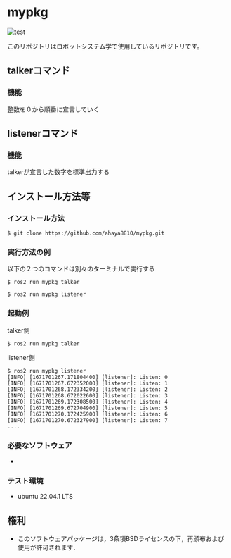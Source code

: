 # mypkg

![test](https://github.com/ahaya8810/mypkg/actions/workflows/test.yml/badge.svg)

このリポジトリはロボットシステム学で使用しているリポジトリです。

## talkerコマンド

### 機能

整数を０から順番に宣言していく

## listenerコマンド

### 機能

talkerが宣言した数字を標準出力する

## インストール方法等

### インストール方法
```
$ git clone https://github.com/ahaya8810/mypkg.git
```
### 実行方法の例

以下の２つのコマンドは別々のターミナルで実行する

```
$ ros2 run mypkg talker
```
```
$ ros2 run mypkg listener
```
### 起動例
talker側
```
$ ros2 run mypkg talker
```
listener側
```
$ ros2 run mypkg listener
[INFO] [1671701267.171804400] [listener]: Listen: 0
[INFO] [1671701267.672352000] [listener]: Listen: 1
[INFO] [1671701268.172334200] [listener]: Listen: 2
[INFO] [1671701268.672022600] [listener]: Listen: 3
[INFO] [1671701269.172308500] [listener]: Listen: 4
[INFO] [1671701269.672704900] [listener]: Listen: 5
[INFO] [1671701270.172425900] [listener]: Listen: 6
[INFO] [1671701270.672327900] [listener]: Listen: 7
....
```
### 必要なソフトウェア
*
### テスト環境
* ubuntu 22.04.1 LTS
## 権利
* このソフトウェアパッケージは，3条項BSDライセンスの下，再頒布および使用が許可されます．
